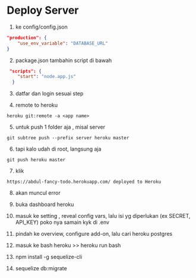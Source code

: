# Deploy Server

1. ke config/config.json
```json
"production": {
    "use_env_variable": "DATABASE_URL"
}
```
2. package.json tambahin script di bawah
```json
 "scripts": {
    "start": "node.app.js"
  }
```
3. datfar dan login sesuai step

4.  remote to heroku
```
heroku git:remote -a <app name>
```

5. untuk push 1 folder aja , misal server
```
git subtree push --prefix server heroku master
```
6. tapi kalo udah di root, langsung aja
```
git push heroku master
```

7. klik 
```
https://abdul-fancy-todo.herokuapp.com/ deployed to Heroku
```
8. akan muncul error

9. buka dashboard heroku

10. masuk ke setting , reveal config vars, lalu isi yg diperlukan (ex SECRET, API_KEY) poko nya samain kyk di .env

11. pindah ke overview, configure add-on, lalu cari heroku postgres

12. masuk ke bash heroku >> heroku run bash

13. npm install -g sequelize-cli

14. sequelize db:migrate